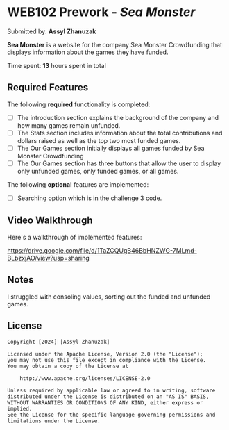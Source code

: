 # WEB102 Prework - *Sea Monster*

Submitted by: **Assyl Zhanuzak**

**Sea Monster** is a website for the company Sea Monster Crowdfunding that displays information about the games they have funded.

Time spent: **13** hours spent in total

## Required Features

The following **required** functionality is completed:

* [ ] The introduction section explains the background of the company and how many games remain unfunded.
* [ ] The Stats section includes information about the total contributions and dollars raised as well as the top two most funded games.
* [ ] The Our Games section initially displays all games funded by Sea Monster Crowdfunding
* [ ] The Our Games section has three buttons that allow the user to display only unfunded games, only funded games, or all games.

The following **optional** features are implemented:

* [ ] Searching option which is in the challenge 3 code.

## Video Walkthrough

Here's a walkthrough of implemented features:

https://drive.google.com/file/d/1TaZCQUgB46BbHNZWG-7MLmd-BLbzxjAO/view?usp=sharing


## Notes

I struggled with consoling values, sorting out the funded and unfunded games.

## License

    Copyright [2024] [Assyl Zhanuzak]

    Licensed under the Apache License, Version 2.0 (the "License");
    you may not use this file except in compliance with the License.
    You may obtain a copy of the License at

        http://www.apache.org/licenses/LICENSE-2.0

    Unless required by applicable law or agreed to in writing, software
    distributed under the License is distributed on an "AS IS" BASIS,
    WITHOUT WARRANTIES OR CONDITIONS OF ANY KIND, either express or implied.
    See the License for the specific language governing permissions and
    limitations under the License.
